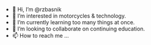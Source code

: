 - 👋 Hi, I’m @rzbasnik
- 👀 I’m interested in motorcycles & technology.
- 🌱 I’m currently learning too many things at once.
- 💞️ I’m looking to collaborate on continuing education.
- 📫 How to reach me ...

<!---
rzbasnik/rzbasnik is a ✨ special ✨ repository because its `README.md` (this file) appears on your GitHub profile.
You can click the Preview link to take a look at your changes.
--->
